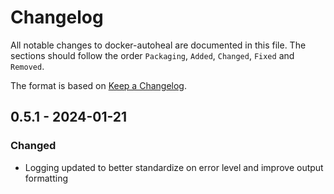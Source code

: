 # Changelog

All notable changes to docker-autoheal are documented in this file.
The sections should follow the order `Packaging`, `Added`, `Changed`, `Fixed` and `Removed`.

The format is based on [Keep a Changelog](https://keepachangelog.com/en/1.1.0/).

## 0.5.1 - 2024-01-21

### Changed

- Logging updated to better standardize on error level and improve output formatting

